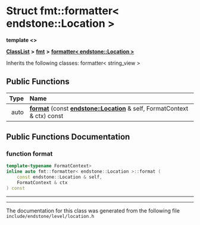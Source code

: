 

# Struct fmt::formatter&lt; endstone::Location &gt;

**template &lt;&gt;**



[**ClassList**](annotated.md) **>** [**fmt**](namespacefmt.md) **>** [**formatter&lt; endstone::Location &gt;**](structfmt_1_1formatter_3_01endstone_1_1Location_01_4.md)








Inherits the following classes: formatter< string_view >


































## Public Functions

| Type | Name |
| ---: | :--- |
|  auto | [**format**](#function-format) (const [**endstone::Location**](classendstone_1_1Location.md) & self, FormatContext & ctx) const<br> |




























## Public Functions Documentation




### function format 

```C++
template<typename FormatContext>
inline auto fmt::formatter< endstone::Location >::format (
    const endstone::Location & self,
    FormatContext & ctx
) const
```




<hr>

------------------------------
The documentation for this class was generated from the following file `include/endstone/level/location.h`

